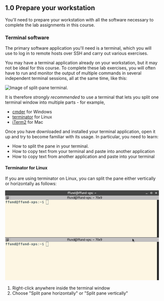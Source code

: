 ## 1.0 Prepare your workstation

You'll need to prepare your workstation with all the software necessary to complete the lab assignments in this course.

### Terminal software

The primary software application you'll need is a terminal, which you will use to log in to remote hosts over SSH and carry out various exercises.

You may have a terminal application already on your workstation, but it may not be ideal for this course. To complete these lab exercises, you will often have to run and monitor the output of multiple commands in several independent terminal sessions, all at the same time, like this:

![Image of split-pane terminal.](https://witestlab.poly.edu/blog/content/images/2017/01/protocol-stack-application-1.gif)

It is therefore *strongly recommended* to use a terminal that lets you split one terminal window into multiple parts - for example,

* [cmder](http://cmder.net/) for Windows
* [terminator](https://launchpad.net/terminator) for Linux
* [iTerm2](https://www.iterm2.com/) for Mac

Once you have downloaded and installed your terminal application, open it up and try to become familiar with its usage. In particular, you need to learn:

* How to split the pane in your terminal.
* How to copy text from your terminal and paste into another application
* How to copy text from another application and paste into your terminal


#### Terminator for Linux

If you are using terminator on Linux, you can split the pane either vertically or horizontally as follows:

![Split pane on terminator.](1-split-terminator.png)

1. Right-click anywhere inside the terminal window
2. Choose "Split pane horizontally" or "Split pane vertically"
